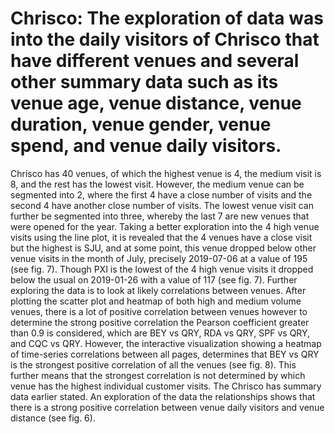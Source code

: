 # Chrisco: The exploration of data was into the daily visitors of Chrisco that have different venues and several other summary data such as its venue age, venue distance, venue duration, venue gender, venue spend, and venue daily visitors.
Chrisco has 40 venues, of which the highest venue is 4, the medium visit is 8, and the rest has the lowest visit. However, the medium venue can be segmented into 2, where the first 4 have a close number of visits and the second 4 have another close number of visits. The lowest venue visit can further be segmented into three, whereby the last 7 are new venues that were opened for the year.
Taking a better exploration into the 4 high venue visits using the line plot, it is revealed that the 4 venues have a close visit but the highest is SJU, and at some point, this venue dropped below other venue visits in the month of July, precisely 2019-07-06 at a value of 195 (see fig. 7). Though PXI is the lowest of the 4 high venue visits it dropped below the usual on 2019-01-26 with a value of 117 (see fig. 7).
Further exploring the data is to look at likely correlations between venues. After plotting the scatter plot and heatmap of both high and medium volume venues, there is a lot of positive correlation between venues however to determine the strong positive correlation the Pearson coefficient greater than 0.9 is considered, which are BEY vs QRY, RDA vs QRY, SPF vs QRY, and CQC vs QRY. However, the interactive visualization showing a heatmap of time-series correlations between all pages, determines that BEY vs QRY is the strongest positive correlation of all the venues (see fig. 8). This further means that the strongest correlation is not determined by which venue has the highest individual customer visits. The
Chrisco has summary data earlier stated. An exploration of the data the relationships shows that there is a strong positive correlation between venue daily visitors and venue distance (see fig. 6).
